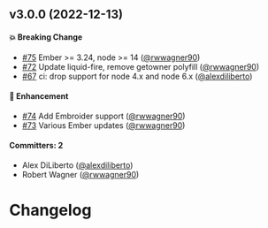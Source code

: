 
## v3.0.0 (2022-12-13)

#### :boom: Breaking Change
* [#75](https://github.com/pzuraq/liquid-wormhole/pull/75) Ember >= 3.24, node >= 14 ([@rwwagner90](https://github.com/rwwagner90))
* [#72](https://github.com/pzuraq/liquid-wormhole/pull/72) Update liquid-fire, remove getowner polyfill ([@rwwagner90](https://github.com/rwwagner90))
* [#67](https://github.com/pzuraq/liquid-wormhole/pull/67) ci: drop support for node 4.x and node 6.x ([@alexdiliberto](https://github.com/alexdiliberto))

#### :rocket: Enhancement
* [#74](https://github.com/pzuraq/liquid-wormhole/pull/74) Add Embroider support ([@rwwagner90](https://github.com/rwwagner90))
* [#73](https://github.com/pzuraq/liquid-wormhole/pull/73) Various Ember updates ([@rwwagner90](https://github.com/rwwagner90))

#### Committers: 2
- Alex DiLiberto ([@alexdiliberto](https://github.com/alexdiliberto))
- Robert Wagner ([@rwwagner90](https://github.com/rwwagner90))

# Changelog

